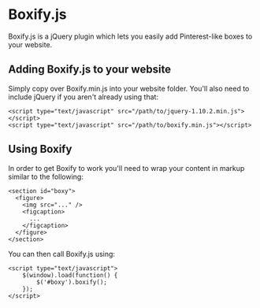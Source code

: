 # Boxify.js

Boxify.js is a jQuery plugin which lets you easily add Pinterest-like boxes to your website.

## Adding Boxify.js to your website

Simply copy over Boxify.min.js into your website folder. You'll also need to include jQuery if you aren't already using that:

```
<script type="text/javascript" src="/path/to/jquery-1.10.2.min.js"></script>
<script type="text/javascript" src="/path/to/boxify.min.js"></script>
```

## Using Boxify

In order to get Boxify to work you'll need to wrap your content in markup similar to the following:

```
<section id="boxy">
  <figure>
    <img src="..." />
    <figcaption>
      ...
    </figcaption>
  </figure>
</section>
```

You can then call Boxify.js using:

```
<script type="text/javascript">
	$(window).load(function() {
		$('#boxy').boxify();
	});
</script>
```
